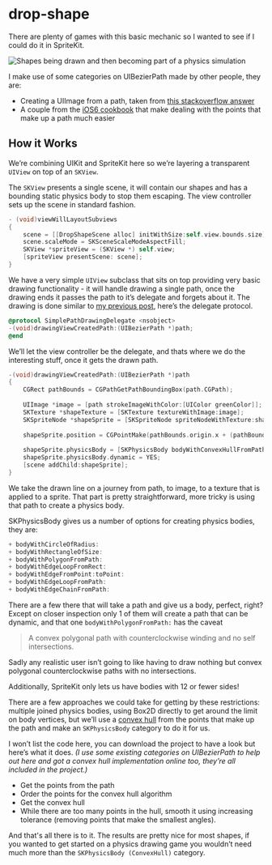 drop-shape
==========

There are plenty of games with this basic mechanic so I wanted to see if I could do it in SpriteKit.

![Shapes being drawn and then becoming part of a physics simulation](https://iosapp.dev/static/img/spritekit-physics.gif)

I make use of some categories on UIBezierPath made by other people, they are: 

* Creating a UIImage from a path, taken from [this stackoverflow answer](http://stackoverflow.com/a/17408397/61698)
* A couple from the [iOS6 cookbook](https://github.com/erica/iOS-6-Cookbook) that make dealing with the points that make up a path much easier

## How it Works 

We’re combining UIKit and SpriteKit here so we’re layering a transparent `UIView` on top of an `SKView`. 

The `SKView` presents a single scene, it will contain our shapes and has a bounding static physics body to stop them escaping. The view controller sets up the scene in standard fashion. 

```objective-c
- (void)viewWillLayoutSubviews
{
    scene = [[DropShapeScene alloc] initWithSize:self.view.bounds.size];
    scene.scaleMode = SKSceneScaleModeAspectFill;
    SKView *spriteView = (SKView *) self.view;
    [spriteView presentScene: scene];
}
```

We have a very simple `UIView` subclass that sits on top providing very basic drawing functionality - it will handle drawing a single path, once the drawing ends it passes the path to it’s delegate and forgets about it. The drawing is done similar to [my previous post](http://mbehan.com/post/75703618266/a-bit-of-fun-with-uibezierpath-and-cashapelayer), here’s the delegate protocol. 

```objective-c
@protocol SimplePathDrawingDelegate <nsobject>
-(void)drawingViewCreatedPath:(UIBezierPath *)path;
@end
```

We’ll let the view controller be the delegate, and thats where we do the interesting stuff, once it gets the drawn path. 

```objective-c
-(void)drawingViewCreatedPath:(UIBezierPath *)path
{
    CGRect pathBounds = CGPathGetPathBoundingBox(path.CGPath);
    
    UIImage *image = [path strokeImageWithColor:[UIColor greenColor]];
    SKTexture *shapeTexture = [SKTexture textureWithImage:image];
    SKSpriteNode *shapeSprite = [SKSpriteNode spriteNodeWithTexture:shapeTexture size:pathBounds.size];
    
    shapeSprite.position = CGPointMake(pathBounds.origin.x + (pathBounds.size.width/2.0), scene.frame.size.height - pathBounds.origin.y - (pathBounds.size.height/2.0));
    
    shapeSprite.physicsBody = [SKPhysicsBody bodyWithConvexHullFromPath:path];
    shapeSprite.physicsBody.dynamic = YES;
    [scene addChild:shapeSprite];
}
```

We take the drawn line on a journey from path, to image, to a texture that is applied to a sprite. That part is pretty straightforward, more tricky is using that path to create a physics body. 

SKPhysicsBody gives us a number of options for creating physics bodies, they are: 

```objective-c
+ bodyWithCircleOfRadius:
+ bodyWithRectangleOfSize:
+ bodyWithPolygonFromPath:
+ bodyWithEdgeLoopFromRect:
+ bodyWithEdgeFromPoint:toPoint:
+ bodyWithEdgeLoopFromPath:
+ bodyWithEdgeChainFromPath:
```

 There are a few there that will take a path and give us a body, perfect, right? Except on closer inspection only 1 of them will create a path that can be dynamic, and that one `bodyWithPolygonFromPath:` has the caveat 

> A convex polygonal path with counterclockwise winding and no self intersections. 

Sadly any realistic user isn’t going to like having to draw nothing but convex polygonal counterclockwise paths with no intersections. 

Additionally, SpriteKit only lets us have bodies with 12 or fewer sides! 

There are a few approaches we could take for getting by these restrictions: multiple joined physics bodies, using Box2D directly to get around the limit on body vertices, but we’ll use a [convex hull](http://en.wikipedia.org/wiki/Convex_hul) from the points that make up the path and make an `SKPhysicsBody` category to do it for us. 

I won’t list the code here, you can download the project to have a look but here’s what it does. _(I use some existing categories on UIBezierPath to help out here and got a convex hull implementation online too, they’re all included in the project.)_

* Get the points from the path
* Order the points for the convex hull algorithm
* Get the convex hull
* While there are too many points in the hull, smooth it using increasing tolerance (removing points that make the smallest angles).

And that's all there is to it. The results are pretty nice for most shapes, if you wanted to get started on a physics drawing game you wouldn’t need much more than the `SKPhysicsBody (ConvexHull)` category. 

